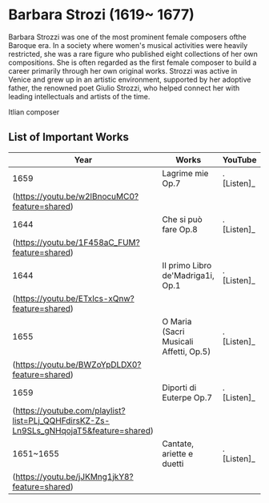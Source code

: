 # Barbara Strozi (1619~ 1677)

Barbara Strozzi was one of the most prominent female composers ofthe Baroque era. In a society where women's musical activities were heavily restricted, she was a rare figure who published eight collections of her own compositions. She is often regarded as the first female composer to build a career primarily through her own original works. Strozzi was active in Venice and grew up in an artistic environment, supported by her adoptive father, the renowned poet Giulio Strozzi, who helped connect her with leading intellectuals and artists of the time.

Itlian composer

## List of Important Works

| Year      | Works                                  | YouTube                                     |
| --------- | -------------------------------------- | ------------------------------------------- |
| 1659      | Lagrime mie Op.7                       | .[Listen]_
(https://youtu.be/w2lBnocuMC0?feature=shared) |
| 1644      | Che si può fare Op.8                   | .[Listen]_
(https://youtu.be/1F458aC_FUM?feature=shared) |
| 1644      | II primo Libro de'Madriga1i, Op.1      | .[Listen]_
(https://youtu.be/ETxIcs-xQnw?feature=shared) |
| 1655      | O Maria (Sacri Musicali Affetti, Op.5) | .[Listen]_
(https://youtu.be/BWZoYpDLDX0?feature=shared) |
| 1659      | Diporti di Euterpe Op.7                | .[Listen]_
(https://youtube.com/playlist?list=PLj_QQHFdirsKZ-Zs-Ln9SLs_gNHqojaT5&feature=shared)|
| 1651~1655 | Cantate, ariette e duetti              | .[Listen]_
(https://youtu.be/jJKMng1jkY8?feature=shared) |

